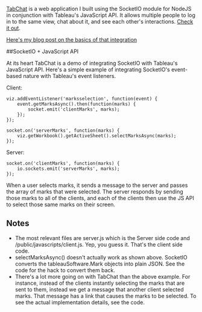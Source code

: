 [TabChat](http://tabchat.tabcmd.com) is a web application I built using the SocketIO module for NodeJS in conjunction with Tableau's JavaScript API. It allows multiple people to log in to the same view, chat about it, and see each other's interactions. [Check it out](http://tabchat.tabcmd.com).

[Here's my blog post on the basics of that integration](http://tabcmd.com/tabchat-socketio-javascript-api/)

##SocketIO + JavaScript API

At its heart TabChat is a demo of integrating SocketIO with Tableau's JavaScript API. Here's a simple example of integrating SocketIO's event-based nature with Tableau's event listeners.

Client:
```
viz.addEventListener('marksselection', function(event) {
    event.getMarksAsync().then(function(marks) {
        socket.emit('clientMarks', marks);
    });
});

socket.on('serverMarks', function(marks) {
    viz.getWorkbook().getActiveSheet().selectMarksAsync(marks);
});
```
Server:
```
socket.on('clientMarks', function(marks) {
    io.sockets.emit('serverMarks', marks);
});
```
When a user selects marks, it sends a message to the server and passes the array of marks that were selected. The server responds by sending those marks to all of the clients, and each of the clients then use the JS API to select those same marks on their screen.

## Notes

* The most relevant files are server.js which is the Server side code and /public/javascripts/client.js. Yep, you guess it. That's the client side code.
* selectMarksAsync() doesn't actually work as shown above. SocketIO converts the tableauSoftware.Mark objects into plain JSON. See the code for the hack to convert them back.
* There's a lot more going on with TabChat than the above example. For instance, instead of the clients instantly selecting the marks that are sent to them, instead we get a message that another client selected marks. That message has a link that causes the marks to be selected. To see the actual implementation details, see the code.







